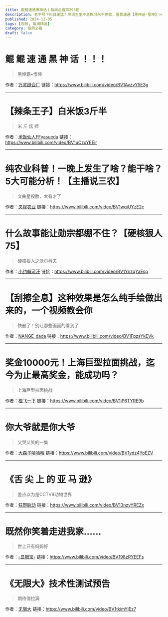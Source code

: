 ```yaml
---
title: 鲲鲲速通黑神话丨每周必看第298期
description: 老字号下料就是猛！坤流生生不息练习永不停歇，看我速通【黑神话·悟坤】>>
published: 2024-12-05
tags: [视频, 每周精选]
category: 每周必看
draft: false
---
```


# 鲲 鲲 速 通 黑 神 话 ！！！
> 黑坤霸•悟坤

作者：[万灵缝合厂](https://space.bilibili.com/1123353719)
链接：https://www.bilibili.com/video/BV1AvzvY5E3g

---

# 【辣条王子】白米饭3斤半
> 米 斤 炫 师

作者：[米饭仙人FFyasueda](https://space.bilibili.com/3546794552199406)
链接：https://www.bilibili.com/video/BV1uCzoYEEir

---

# 纯农业科普！一晚上发生了啥？能干啥？5大可能分析！【主播说三农】
> 文曲星投胎，太有才了

作者：[央视农业](https://space.bilibili.com/1343321779)
链接：https://www.bilibili.com/video/BV1wqiUYzE2c

---

# 什么故事能让勋宗都绷不住？【硬核狠人75】
> 硬核狠人之沃尔科夫

作者：[小约翰可汗](https://space.bilibili.com/23947287)
链接：https://www.bilibili.com/video/BV1YnzqYaEsp

---

# 【刮擦全息】这种效果是怎么纯手绘做出来的，一个视频教会你
> 快删了！别让那些画画的看到了

作者：[NANGE_dada](https://space.bilibili.com/310864224)
链接：https://www.bilibili.com/video/BV1FpzsYkEVk

---

# 奖金10000元！上海巨型拉面挑战，迄今为止最高奖金，能成功吗？
> 上海巨型拉面挑战

作者：[橙飞一下](https://space.bilibili.com/8263502)
链接：https://www.bilibili.com/video/BV1iP6TYRE9b

---

# 你大爷就是你大爷
> 又哭又笑的一集

作者：[大森子哈哈哈](https://space.bilibili.com/3546578497309525)
链接：https://www.bilibili.com/video/BV1ydz4YoEZV

---

# 《舌 尖 上 的 亚 马 逊》
> 差点以为是CCTV9动物世界

作者：[狂野脉动](https://space.bilibili.com/3493136676424261)
链接：https://www.bilibili.com/video/BV13nzvYREZx

---

# 既然你笑着走进我家……
> 世上只有妈妈好

作者：[-显眼宝-](https://space.bilibili.com/34009507)
链接：https://www.bilibili.com/video/BV198zRYEEFs

---

# 《无限大》技术性测试预告
> 期待值拉满

作者：[无限大](https://space.bilibili.com/3494379073309365)
链接：https://www.bilibili.com/video/BV1tkimYjEz7


